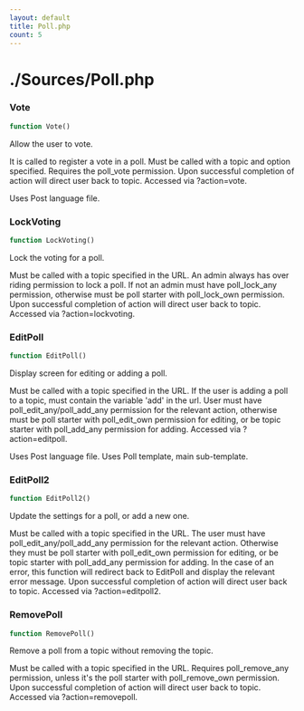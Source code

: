 ```yaml
---
layout: default
title: Poll.php
count: 5
---
```


# ./Sources/Poll.php

### Vote

```php
function Vote()
```
Allow the user to vote.

It is called to register a vote in a poll.
Must be called with a topic and option specified.
Requires the poll_vote permission.
Upon successful completion of action will direct user back to topic.
Accessed via ?action=vote.

Uses Post language file.

### LockVoting

```php
function LockVoting()
```
Lock the voting for a poll.

Must be called with a topic specified in the URL.
An admin always has over riding permission to lock a poll.
If not an admin must have poll_lock_any permission, otherwise must
be poll starter with poll_lock_own permission.
Upon successful completion of action will direct user back to topic.
Accessed via ?action=lockvoting.

### EditPoll

```php
function EditPoll()
```
Display screen for editing or adding a poll.

Must be called with a topic specified in the URL.
If the user is adding a poll to a topic, must contain the variable
'add' in the url.
User must have poll_edit_any/poll_add_any permission for the
relevant action, otherwise must be poll starter with poll_edit_own
permission for editing, or be topic starter with poll_add_any permission for adding.
Accessed via ?action=editpoll.

Uses Post language file.
Uses Poll template, main sub-template.

### EditPoll2

```php
function EditPoll2()
```
Update the settings for a poll, or add a new one.

Must be called with a topic specified in the URL.
The user must have poll_edit_any/poll_add_any permission
for the relevant action. Otherwise they must be poll starter
with poll_edit_own permission for editing, or be topic starter
with poll_add_any permission for adding.
In the case of an error, this function will redirect back to
EditPoll and display the relevant error message.
Upon successful completion of action will direct user back to topic.
Accessed via ?action=editpoll2.

### RemovePoll

```php
function RemovePoll()
```
Remove a poll from a topic without removing the topic.

Must be called with a topic specified in the URL.
Requires poll_remove_any permission, unless it's the poll starter
with poll_remove_own permission.
Upon successful completion of action will direct user back to topic.
Accessed via ?action=removepoll.

